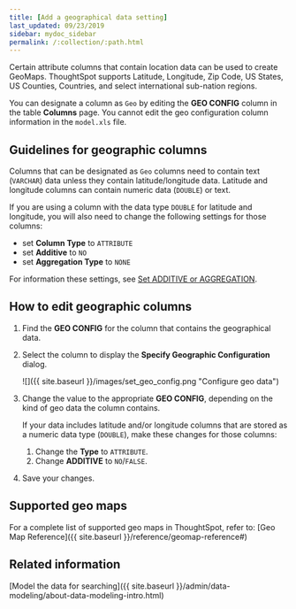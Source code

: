 ```yaml
---
title: [Add a geographical data setting]
last_updated: 09/23/2019
sidebar: mydoc_sidebar
permalink: /:collection/:path.html
---
```

Certain attribute columns that contain location data can be used to create
GeoMaps. ThoughtSpot supports Latitude, Longitude, Zip Code, US States, US
Counties, Countries, and select international sub-nation regions.

You can designate a column as `Geo` by editing the **GEO CONFIG** column in the
table **Columns** page. You cannot edit the geo configuration column information
in the `model.xls` file.

## Guidelines for geographic columns

Columns that can be designated as `Geo` columns need to contain text (`VARCHAR`)
data unless they contain latitude/longitude data. Latitude and longitude columns
can contain numeric data (`DOUBLE`) or text.

If you are using a column with the data type `DOUBLE` for latitude and
longitude, you will also need to change the following settings for those
columns:

-   set **Column Type** to `ATTRIBUTE`
-   set **Additive** to `NO`
-   set **Aggregation Type** to `NONE`

For information these settings, see [Set ADDITIVE or AGGREGATION](change-aggreg-additive.html).

## How to edit geographic columns

1. Find the **GEO CONFIG** for the column that contains the geographical data.
2. Select the column to display the **Specify Geographic Configuration** dialog.

    ![]({{ site.baseurl }}/images/set_geo_config.png "Configure geo data")

3. Change the value to the appropriate **GEO CONFIG**, depending on the kind of geo data the column contains.

    If your data includes latitude and/or longitude columns that are stored as a
    numeric data type (`DOUBLE`), make these changes for those columns:

    1. Change the **Type** to `ATTRIBUTE`.
    2. Change **ADDITIVE** to `NO`/`FALSE`.

4. Save your changes.

## Supported geo maps

For a complete list of supported geo maps in ThoughtSpot, refer to: [Geo Map Reference]({{ site.baseurl }}/reference/geomap-reference#)

## Related information  

[Model the data for searching]({{ site.baseurl }}/admin/data-modeling/about-data-modeling-intro.html)
